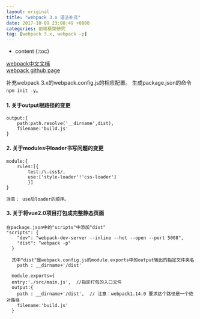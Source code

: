 ```yaml
---
layout: original
title: "webpack 3.x 语法补充"
date: 2017-10-09 23:08:49 +0800 
categories: 前端框架研究
tag: [webpack 3.x, webpack -p]
---
```

* content
{:toc}

[webpack中文文档](https://doc.webpack-china.org/)<br>
[webpack github page](http://webpack.github.io/docs/)<br>


补充webpack 3.x的webpack.config.js的相应配置。
生成package.json的命令`npm init -y`。


<!-- more -->
#### 1. 关于output根路径的变更
```
output:{
    path:path.resolve('__dirname',dist),
    filename:'build.js'
}
```

#### 2. 关于modules中loader书写问题的变更
```
module:{
    rules:[{
        test:/\.css$/,
        use:['style-loader'!'css-loader']
        }]
}

注意： use后loader的顺序。

```

#### 3. 关于将vue2.0项目打包成完整静态页面
```
在package.json中的"scripts"中添加"dist"
"scripts": {
    "dev": "webpack-dev-server --inline --hot --open --port 5008",
    "dist": "webpack -p"
  }

  其中"dist"是webpack.config.js的module.exports中的output输出的指定文件夹名
    path : __dirname+'/dist'

  module.exports={
  entry:'./src/main.js',  //指定打包的入口文件
  output:{
    path : __dirname+'/dist',  // 注意：webpack1.14.0 要求这个路径是一个绝对路径
    filename:'build.js'
  }
```